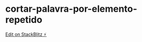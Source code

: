 # cortar-palavra-por-elemento-repetido

[Edit on StackBlitz ⚡️](https://stackblitz.com/edit/cortar-palavra-por-elemento-repetido)